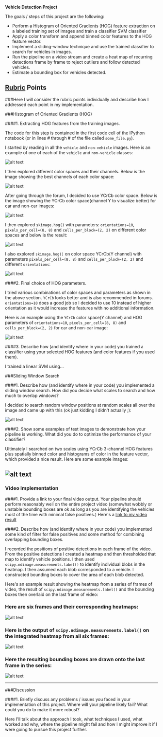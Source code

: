 **Vehicle Detection Project**

The goals / steps of this project are the following:

* Perform a Histogram of Oriented Gradients (HOG) feature extraction on a labeled training set of images and train a classifier SVM classifier
* Apply a color transform and append binned color features to the HOG feature vector. 
* Implement a sliding-window technique and use the trained classifier to search for vehicles in images.
* Run the pipeline on a video stream and create a heat map of recurring detections frame by frame to reject outliers and follow detected vehicles.
* Estimate a bounding box for vehicles detected.

[//]: # (Image References)
[image1]: ./result/car_non_car.jpg
[image2]: ./result/visualize_color_space.jpg
[image3]: ./result/car_non_car_ycrcb.jpg
[image4]: ./result/visualize_hog_on_diff_color_spaces.jpg
[image5]: ./result/visualize_hog_on_ycrcb_diff_orient.png
[image6]: ./result/car_non_car_ycrcb_hog.png
[image7]: ./examples/output_bboxes.png
[video1]: ./project_video.mp4

## [Rubric](https://review.udacity.com/#!/rubrics/513/view) Points
###Here I will consider the rubric points individually and describe how I addressed each point in my implementation.  

###Histogram of Oriented Gradients (HOG)

####1. Extracting HOG features from the training images.

The code for this step is contained in the first code cell of the IPython notebook (or in lines # through # of the file called `some_file.py`).  

I started by reading in all the `vehicle` and `non-vehicle` images.  Here is an example of one of each of the `vehicle` and `non-vehicle` classes:

![alt text][image1]

I then explored different color spaces and their channels. Below is the image showing the best channels of each color space:

![alt text][image2]

After going through the forum, I decided to use YCrCb color space. Below is the image showing the YCrCb color space(channel Y to visualize better) for car and non-car images:

![alt text][image3]

I then explored `skimage.hog()` with parameters: `orientations=10`, `pixels_per_cell=(8, 8)` and `cells_per_block=(2, 2)` on different color spaces and below is the result:

![alt text][image4]

I also explored `skimage.hog()` on color space YCrCb(Y channel) with parameters `pixels_per_cell=(8, 8)` and `cells_per_block=(2, 2)` and different `orientations`:

![alt text][image5]

####2. Final choice of HOG parameters.

I tried various combinations of color spaces and parameters as shown in the above section. `YCrCb` looks better and is also recommended in forums. `orientations=10` does a good job so I decided to use 10 instead of higher orientation as it would increase the features with no additional information.

Here is an example using the `YCrCb` color space(Y channel) and HOG parameters of `orientations=10`, `pixels_per_cell=(8, 8)` and `cells_per_block=(2, 2)` for car and non-car image:

![alt text][image6]

####3. Describe how (and identify where in your code) you trained a classifier using your selected HOG features (and color features if you used them).

I trained a linear SVM using...

###Sliding Window Search

####1. Describe how (and identify where in your code) you implemented a sliding window search.  How did you decide what scales to search and how much to overlap windows?

I decided to search random window positions at random scales all over the image and came up with this (ok just kidding I didn't actually ;):

![alt text][image3]

####2. Show some examples of test images to demonstrate how your pipeline is working.  What did you do to optimize the performance of your classifier?

Ultimately I searched on two scales using YCrCb 3-channel HOG features plus spatially binned color and histograms of color in the feature vector, which provided a nice result.  Here are some example images:

![alt text][image4]
---

### Video Implementation

####1. Provide a link to your final video output.  Your pipeline should perform reasonably well on the entire project video (somewhat wobbly or unstable bounding boxes are ok as long as you are identifying the vehicles most of the time with minimal false positives.)
Here's a [link to my video result](./project_video.mp4)


####2. Describe how (and identify where in your code) you implemented some kind of filter for false positives and some method for combining overlapping bounding boxes.

I recorded the positions of positive detections in each frame of the video.  From the positive detections I created a heatmap and then thresholded that map to identify vehicle positions.  I then used `scipy.ndimage.measurements.label()` to identify individual blobs in the heatmap.  I then assumed each blob corresponded to a vehicle.  I constructed bounding boxes to cover the area of each blob detected.  

Here's an example result showing the heatmap from a series of frames of video, the result of `scipy.ndimage.measurements.label()` and the bounding boxes then overlaid on the last frame of video:

### Here are six frames and their corresponding heatmaps:

![alt text][image5]

### Here is the output of `scipy.ndimage.measurements.label()` on the integrated heatmap from all six frames:
![alt text][image6]

### Here the resulting bounding boxes are drawn onto the last frame in the series:
![alt text][image7]



---

###Discussion

####1. Briefly discuss any problems / issues you faced in your implementation of this project.  Where will your pipeline likely fail?  What could you do to make it more robust?

Here I'll talk about the approach I took, what techniques I used, what worked and why, where the pipeline might fail and how I might improve it if I were going to pursue this project further.  

